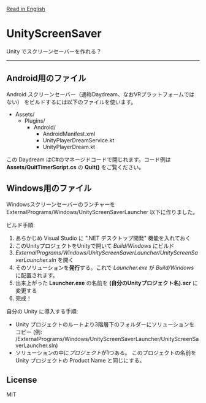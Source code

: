 [Read in English](README.md)

UnityScreenSaver
================

Unity でスクリーンセーバーを作れる？

----

Android用のファイル
-------------------

Android スクリーンセーバー（通称Daydream、なおVRプラットフォームではない）
をビルドするには以下のファイルを使います。

- Assets/
  - Plugins/
    - Android/
      - AndroidManifest.xml
      - UnityPlayerDreamService.kt
      - UnityPlayerDream.kt

この Daydream はC#のマネージドコードで閉じれます。コード例は
**Assets/QuitTimerScript.cs** の **Quit()** をご覧ください。

Windows用のファイル
-------------------

Windowsスクリーンセーバーのランチャーを ExternalPrograms/Windows/UnityScreenSaverLauncher 以下に作りました。

ビルド手順:

1. あらかじめ Visual Studio に ".NET デスクトップ開発" 機能を入れておく
2. このUnityプロジェクトをUnityで開いて *Build/Windows* にビルド
3. *ExternalPrograms/Windows/UnityScreenSaverLauncher/UnityScreenSaverLauncher.sln* を開く
4. そのソリューションを**発行**する。これで *Launcher.exe* が *Build/Windows* に配置されます。
5. 出来上がった **Launcher.exe** の名前を **(自分のUnityプロジェクト名).scr** に変更する
6. 完成！

自分の Unity に導入する手順:

- Unity プロジェクトのルートより3階層下のフォルダーにソリューションをコピー
  (例: /ExternalPrograms/Windows/UnityScreenSaverLauncher/UnityScreenSaverLauncher.sln)
- ソリューションの中に*プロジェクト*が1つある。
  このプロジェクトの名前を Unity プロジェクトの Product Name と同じにする。

License
-------

MIT
